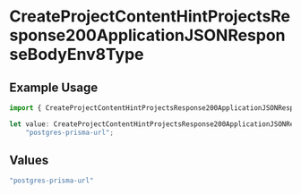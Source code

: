 # CreateProjectContentHintProjectsResponse200ApplicationJSONResponseBodyEnv8Type

## Example Usage

```typescript
import { CreateProjectContentHintProjectsResponse200ApplicationJSONResponseBodyEnv8Type } from "@vercel/sdk/models/operations";

let value: CreateProjectContentHintProjectsResponse200ApplicationJSONResponseBodyEnv8Type =
    "postgres-prisma-url";
```

## Values

```typescript
"postgres-prisma-url"
```